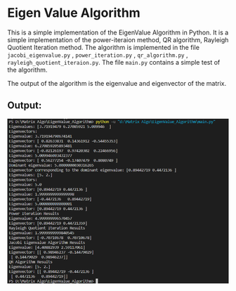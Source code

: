 # Eigen Value Algorithm

This is a simple implementation of the EigenValue Algorithm in Python. It is a simple implementation of the power-iteraion method, QR algorithm, Rayleigh Quotient Iteration method. The algorithm is implemented in the file `jacobi_eigenvalue.py` , `power_iteration.py` , `qr_algorithm.py` , `rayleigh_quotient_iteraion.py`. The file `main.py` contains a simple test of the algorithm.

The output of the algorithm is the eigenvalue and eigenvector of the matrix.

## Output:

<img src="Output\result.png">
